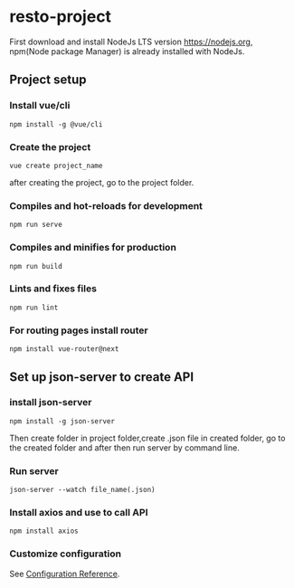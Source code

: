 # resto-project
First download and install NodeJs LTS version https://nodejs.org, npm(Node package Manager) is already installed with NodeJs.
## Project setup
### Install vue/cli 
```
npm install -g @vue/cli
```
### Create the project
```
vue create project_name   
```
after creating the project, go to the project folder.

### Compiles and hot-reloads for development
```
npm run serve
```
### Compiles and minifies for production
```
npm run build
```
### Lints and fixes files
```
npm run lint
```
### For routing pages install router
```
npm install vue-router@next
```
## Set up json-server to create API
### install json-server
```
npm install -g json-server
```
Then create folder in project folder,create .json file in created folder, go to the created folder and after then run server by command line.
### Run server
```
json-server --watch file_name(.json) 
```
### Install axios and use to call API
```
npm install axios
```
### Customize configuration
See [Configuration Reference](https://cli.vuejs.org/config/).
